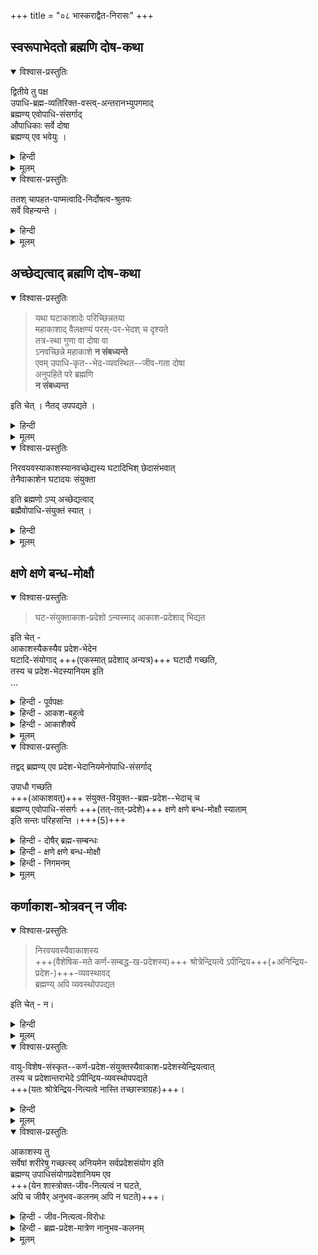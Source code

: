 +++
title = "०८ भास्कराद्वैत-निरासः"
+++

## स्वरूपाभेदतो ब्रह्मणि दोष-कथा
<details open><summary>विश्वास-प्रस्तुतिः</summary>

द्वितीये तु पक्ष  
उपाधि-ब्रह्म-व्यतिरिक्त-वस्त्व्-अन्तरानभ्युपगमाद्  
ब्रह्मण्य् एवोपाधि-संसर्गाद्  
औपाधिकाः सर्वे दोषा  
ब्रह्मण्य् एव भवेयुः ।  
</details>

<details><summary>हिन्दी</summary>

आगे श्रीरामानुज स्वामी जी ने  
श्री भास्कराचार्य के द्वैताद्वै तसिद्धान्त का निराकरण किया है ।  
निराकरण करते हुये उन्होंने कहा कि  
श्रीभास्कराचार्य के मत में  
उपाधि और ब्रह्म को छोड़कर  
तीसरी वस्तु नहीं मानी जाती है ।  

जिस प्रकार महाकाश, घट और मठ इत्यादि उपाधियों से सम्बन्ध पाकर  
घटाकाश एवं मठाकाश बन जाता है  
उसी प्रकार ब्रह्म  
अन्तःकरण इत्यादि जड उपाधियों से सम्बन्ध पाकर  
विविध जीव बन जाता है ।  

प्रपञ्च और संसार इत्यादि सत्य हैं ।  
यह भास्कराचार्य का मत है ।  
इस मत को मिथ्या मानने पर  
होने वाले दोष नहीं लगते जिस प्रकार श्रीशंकराचार्य के मत में लगते हैं ।  
इस दृष्टि से यह मत श्रीशंकराचार्य के मत से समीचीन प्रतीत होता है ।+++(5)+++  
किन्तु इस मत में भी  
जीव और ब्रह्म में स्वरूपैक्य माना जाता है ।  
इसलिये जीव ब्रह्मैक्य मानने पर  
प्राप्त होने वाले दोष  
इस मत में भी लग जाते हैं ।+++(5)+++  

इनके मत के अनुसार  
उपाधिसम्बन्ध पाकर  
ब्रह्म ही जीव बन जाता है ।  
उपाधिसम्बन्ध के कारण जीव में होने वाले दुःख इत्यादि दोषों के विषय में  
मानना पड़ेगा कि  
ये दोष ब्रह्म में होते रहते हैं ।  
</details>


<details><summary>मूलम्</summary>

द्वितीये तु पक्ष उपाधिब्रह्मव्यतिरिक्तवस्त्वन्तरानभ्युपगमाद् ब्रह्मण्य् एवोपाधिसंसर्गाद् औपाधिकाः सर्वे दोषा ब्रह्मण्य् एव भवेयुः ।  
</details>


<details open><summary>विश्वास-प्रस्तुतिः</summary>

ततश् चापहत-पाप्मत्वादि-निर्दोषत्व-श्रुतयः  
सर्वे विहन्यन्ते ।
</details>

<details><summary>हिन्दी</summary>

ऐसी स्थिति में ब्रह्म  
अपहतपाप्मत्व और निर्दोषत्व इत्यादि विशेषताओं को बतलाने वाली  
सभी श्रुतियाँ वाधित हो जायेंगी । 
यह इस मत में महान् दोष है ।  

</details>


<details><summary>मूलम्</summary>

ततश् चापहतपाप्मत्वादिनिर्दोषत्वश्रुतयः सर्वे विहन्यन्ते ।
</details>

## अच्छेद्यत्वाद् ब्रह्मणि दोष-कथा
<details open><summary>विश्वास-प्रस्तुतिः</summary>

> यथा घटाकाशादेः परिच्छिन्नतया  
महाकाशाद् वैलक्षण्यं परस्-पर-भेदश् च दृश्यते  
तत्र-स्था गुणा वा दोषा वा  
ऽनवच्छिन्ने महाकाशे **न संबध्यन्ते**  
एवम् उपाधि-कृत--भेद-व्यवस्थित--जीव-गता दोषा  
अनुपहिते परे ब्रह्मणि  
**न संबध्यन्त** 

इति चेत् । नैतद् उपपद्यते । 
</details>

<details><summary>हिन्दी</summary>

उपर्युक्त दोष का निराकरण करते हुये द्वैताद्वैतवादियों ने कहा कि  
लोक में देखा जाता है कि घटाकाश और मठाकाश इत्यादि परिच्छिन्न रहते हैं ।  
महाकाश-जो इन उपाधियों से श्रसम्बद्ध है -  
अपरिच्छिन्न रहता है।  
इस प्रकार घटाकाश आदि और महाकाश में भेद रहता है।  
किंच, घटाकाश मठाकाश से भिन्न होता है,  
तथा मठाकाश घटाकाश से भिन्न होता है ।  
इस प्रकार इनमें भी भेद रहता है ।+++(5)+++  
इन घटाकाश आदि में होने वाले गुण दोष इनमें ही रह जाते हैं,  
उपाधिसम्बन्धरहित महाकाश में नहीं लगते हैं ।  
इसी प्रकार ही प्रकृत में भी समझना चाहिये ।  
अन्तःकरण इत्यादि उपाधि भिन्न २ हैं,  
उपाधिसम्बद्ध ब्रह्मप्रदेश ही जीव हैं,  
वे उपाधिभेद के कारण भिन्न २ हो जाते हैं ।  
उनमें होने वाले गुण दोष उनमें ही रह जाते हैं,  
उपाधिसम्बन्धरहित परब्रह्म में नहीं लगते हैं  
क्योंकि उपाधिसम्बद्ध ब्रह्मप्रदेश  
जो जीव कहलाता है  
उपाधिसम्बन्ध के कारण उपाधिरहित परब्रह्म से भिन्न बन जाता है।  

जीव कहे जाने वाले उपाधिसम्बद्ध ब्रह्मप्रदेश  
पाप और दुःख इत्यादि दोषों का भाजन हैं ।  
उपाधिरहित परब्रह्म निर्दोष रहता है, उसके विषय में निर्दोषत्व श्रुति प्रवृत्त है ।  
अपहतपाप्मत्व और निर्दोषत्व आदि को बतलाने वाली श्रुतियों का  
बाध नहीं होता है ।  
इस प्रकार द्वैताद्वैतवादी उपर्युक्त दोष का समाधान करते हैं । 

</details>


<details><summary>मूलम्</summary>

यथा घटाकाशादेः परिच्छिन्नतया महाकाशाद् वैलक्षण्यं परस्परभेदश् च दृश्यते तत्रस्था गुणा वा दोषा वानवच्छिन्ने महाकाशे न संबध्यन्ते एवम् उपाधिकृतभेदव्यवस्थितजीवगता दोषा अनुपहिते परे ब्रह्मणि न संबध्यन्त इति चेत् । नैतद् उपपद्यते । 
</details>

<details open><summary>विश्वास-प्रस्तुतिः</summary>

निरवयवस्याकाशस्यानवच्छेद्यस्य घटादिभिश् छेदासंभवात्  
तेनैवाकाशेन घटादयः संयुक्ता  

इति ब्रह्मणो ऽप्य् अच्छेद्यत्वाद्  
ब्रह्मैवोपाधि-संयुक्तं स्यात् । 
</details>

<details><summary>हिन्दी</summary>

इस पर श्रीरामानुज स्वामी जी कहते हैं कि द्वैताद्वै तवादियों द्वारा वर्णित समाधान सावयव पदार्थ में संगत होता है, निरवयव पदार्थ में नहीं ।+++(5)+++  
ब्रह्म निरवयव पदार्थ माना गया है ।  
शरीर सावयव पदार्थ है ।  
सभी अंग इसके अवयव हैं ।  
वे अवयव काटे जा सकते हैं ।  
अंगुलि में सर्पदंश होने पर वह अंगुलि काटकर फेंक दी जाती हैं,  
दोष अंगुलि में रह जाता है।  
अवशिष्ट शरीर उस दोष से बच जाता है ।  

यदि इस प्रकार उपाधियुक्त प्रदेश ब्रह्म से कटकर अलग हो जाय तो यह व्यवस्था बन सकती है कि दोष उन प्रदेश में रह जाते हैं,  
उपाधिरहित परब्रह्म निर्दोष रहता है ।  
परन्तु उपाधियुक्त ब्रह्मप्रदेश कटकर ब्रह्म से अलग नहीं हो सकते क्योंकि ब्रह्म निरवयव पदार्थ है।  

जिस प्रकार आकाश निरवयव पदार्थ है ।  
घट और मठ इत्यादि उपाधियों से आकाश कट २ कर टुकड़ा नहीं होता,  
किन्तु वे उपाधि अच्छे आकाश से संयुक्त होते हैं ।  
कटने योग्य अवयव न होने से  
आकाश सदा निरवयव होकर रहता है ।  

उपाधिसम्बन्ध से होने वाले गुण दोष  
आकाश में माने जाते हैं ।  
उसी प्रकार ही प्रकृत में भी समझना चाहिये ।  
ब्रह्म निरवयव पदार्थ है,  
उसमें कटने योग्य कोई अवयव नहीं होता  
वह उपाधियों से कट २ कर टुकड़ा २ नहीं होता  
किन्तु उपाधि उस अच्छे निरवयव [[११७]]  ब्रह्म से सम्बद्ध रहते हैं । 

उपाधिसम्बन्ध से होने वाले गुण दोष  
ब्रह्म में होते रहते हैं ।  
इसलिये द्वैताद्वैतवादियों के मतानुसार विवेचना करने पर  
ब्रह्म निर्दोष नहीं रह सकता ।  

</details>


<details><summary>मूलम्</summary>

निरवयवस्याकाशस्यानवच्छेद्यस्य घटादिभिश् छेदासंभवात् तेनैवाकाशेन घटादयः संयुक्ता इति ब्रह्मणो ऽप्य् अच्छेद्यत्वाद् ब्रह्मैवोपाधिसंयुक्तं स्यात् । 
</details>

## क्षणे क्षणे बन्ध-मोक्षौ
<details open><summary>विश्वास-प्रस्तुतिः</summary>

> घट-संयुक्ताकाश-प्रदेशो ऽन्यस्माद् आकाश-प्रदेशाद् भिद्यत 

इति चेत् -     
आकाशस्यैकस्यैव प्रदेश-भेदेन  
घटादि-संयोगाद् +++(एकस्मात् प्रदेशाद् अन्यत्र)+++ घटादौ गच्छति,  
तस्य च प्रदेश-भेदस्यानियम इति  
…
</details>

<details><summary>हिन्दी - पूर्वपक्षः</summary>

यहाँ पर द्वैताद्वैतवादी यह शंका करते हैं कि  

> जिस प्रकार घटसंयुक्त आकाशप्रदेश मठसंयुक्त आकाशप्रदेश से भिन्न होते हैं,  
अतएव उन २ आकाशप्रदेशों में होने वाले गुण दोष वहीं २ व्यवस्थित रहते हैं,  
एक प्रदेश के गुणदोष  
दूसरे प्रदेश में नहीं माने जाते हैं  
उसी प्रकार एक उपाधि से सम्बद्ध ब्रह्मप्रदेश  
दूसरे उपाधि से सम्बद्ध ब्रह्मप्रदेश से भिन्न होता है ।  
अतएव उन २ ब्रह्मप्रदेशों में होने वाले गुगा दोष  
वहीं २ व्यवस्थित रहते हैं,  
एक प्रदेश के गुण दोष दूसरे प्रदेशों में नहीं पहुँचेंगे ।  
इस प्रकार व्यवस्था बन सकती है ।  

यह द्वैताद्वैतवादियों का कथन है ।  
</details>

<details><summary>हिन्दी - आकश-बहुत्वे</summary>

इस पर श्रीरामानुज स्वामी जी कहते हैं कि  
इस प्रकार की व्यवस्था  
दोनों परिस्थितियों में ही घट सकती है ।  
यदि आकाश व्यक्ति अनेक हों,  
अथवा घट आदि उपाधि न चलने वाले हों,  
एक स्थान में ही रहने वाले हों,  
तभी यह व्यवस्था घट सकती है ।  

आकाश एक ही पदार्थ है,  
घट आदि उपाधि भी  
एक स्थान से दूसरे स्थान में जाने वाले हैं  
इसलिये यह व्यवस्था पहले आकाश में ही न घटती है ।  
भाव यह है कि  
यदि आकाश व्यक्ति अनेक होते  
घट आदि उपाधि चलते भी रहें  
तब भी यह कह सकते हैं कि  
चलने वाले घट आदि उपाधि  
अपने २ आकाश से ही सम्बद्ध रहते,  
दूसरे आकाशों से सम्बद्ध नहीं रहते,  
इसलिये उन २ उपाधियों के कारण होने वाले गुण दोष  
उन २ आकाश में ही होते रहते हैं,  
दूसरे आकाशों में नहीं हुआ करते।  

इस प्रकार गुणदोषव्यवस्था घट जाती है । 

यदि आकाश व्यक्ति एक ही जैसा है,  
घट आदि उपाधि न चलने वाले होते  
तो भी यह कहा जा सकता है कि  
घट आदि उपाधि न चलने के कारण  
उन २ आकाशप्रदेशों से ही सम्बद्ध रहकर  
उन २ आकाशप्रदेशों में ही गुण दोषों को उत्पन्न करते हैं,  
दूसरे आकाशप्रदेशों में नहीं ।  
इस प्रकार गुणदोषव्यवस्था घट सकती हैं।  

</details>


<details><summary>हिन्दी - आकाशैक्ये</summary>

वास्तविक स्थिति में तो  
आकाश व्यक्ति एक है,  
घट आदि उपाधि चलते रहते हैं ।  
घट आदि उपाधि  
एक क्षण में एक आकाशप्रदेश से सम्बद्ध होते हैं,  
दूसरे क्षण में चलकर  
दूसरे आकाशप्रदेश में-  
जहाँ पहले दूसरा उपाधिसम्बन्ध था-  
सम्बद्ध होते हैं ।  

ये उपाधि प्रथम क्षण में एक आकाशप्रदेश में गुण दोषों को उत्पन्न करते हैं,  
दूसरे क्षण में ये उपाधि अन्यत्र जाकर अन्य आकाशप्रदेश में-  
जहाँ पहले अन्य उपाधि ने गुण दोषों को उत्पन्न किया था-  
गुण दोषों को उत्पन्न करते हैं,  
अन्य उपाधि इस आकाशप्रदेश में आकर गुण दोषों को उत्पन्न करते हैं  
इसलिये गुणदोषव्यवस्था नहीं घटती ।  
यह हुई दृष्टान्त की बात । 

</details>


<details><summary>मूलम्</summary>

घटसंयुक्ताकाशप्रदेशो ऽन्यस्माद् आकाशप्रदेशाद् भिद्यत इति चेत् -   आकाशस्यैकस्यैव प्रदेशभेदेन घटादिसंयोगाद् घटादौ गच्छति  
तस्य च प्रदेशभेदस्यानियम इति।
</details>


<details open><summary>विश्वास-प्रस्तुतिः</summary>

तद्वद् ब्रह्मण्य् एव प्रदेश-भेदानियमेनोपाधि-संसर्गाद्  

उपाधौ गच्छति  
+++(आकाशवत्)+++ संयुक्त-वियुक्त--ब्रह्म-प्रदेश--भेदाच् च  
ब्रह्मण्य् एवोपाधि-संसर्गः +++(तत्-तत्-प्रदेशे)+++ क्षणे क्षणे बन्ध-मोक्षौ स्याताम्  
इति सन्तः परिहसन्ति ।+++(5)+++
</details>

<details><summary>हिन्दी - दोषैर् ब्रह्म-सम्बन्धः</summary>

दार्ष्टान्तिक में भी  
इस बात को समझना चाहिये ।  
द्वैताद्वैतवादियों के द्वारा वर्णित व्यवस्था  
निम्नलिखित दोनों परिस्थितियों में ही घट सकती है ।  

यदि ब्रह्म अनेक हों,  
अथवा अन्तःकरण आदि उपाधि  
न चलने वाले हों,  
तभी यह व्यवस्था घट सकती है ।  

ब्रह्म एक ही वस्तु है अनेक नहीं,  
अन्तःकरण आदि उपाधि भी  
एक स्थान से दूसरे स्थान में जाने वाले हैं।  
मान लिया जाय कि एक मनुष्य  
अयोध्या से श्रीरंग जाता है,  
वहाँ उस मनुष्य का अन्तःकरण और देह अयोध्या से श्रीरंग चले जाते हैं।  
वैसे ही एक मनुष्य [[११८]] श्रीरंग से जब अयोध्या चला आता है,  
तब उसका अन्तःकरण और देह श्रीरंग से अयोध्या चले जाते हैं ।  
इस प्रकार अन्तःकरण आदि उपाधि  
सदा चलने वाले हुआ करते हैं  
इसलिये उपर्युक्त व्यवस्था  
ब्रह्म में नहीं घटती है ।  

यदि ब्रह्म व्यक्ति अनेक होते,  अन्तःकरण आदि उपाधि भले ही चलने वाले हों,  
तो भी यह कह सकते हैं कि  
चलने वाले अन्तःकरण आदि उपाधि  
अपने २ ब्रह्म में ही लगे रहते हैं  
क्योंकि अपना २ ब्रह्म विभु होने से सर्वत्र रहता है,  
उससे ही सम्बद्ध रहते हैं,  
दूसरे ब्रह्मों से नहीं इसलिये उन २ उपाधियों के कारण होने वाले गुणदोष  
उस २ ब्रह्म में ही होते हैं,  
दूसरे ब्रह्मों में नहीं ।  
इस प्रकार गुणदोषव्यवस्था घट जाती है । 

यदि अन्तःकरण आदि उपाधि न चलने वाले होते,  
एकत्र ही स्थिर रहने वाले होते, 
तो भले ही ब्रह्म एक ही हो,  
तो भी यह कहा जा सकता है कि  
अन्तःकरण आदि उपाधि न चलने के कारण  
उस २ ब्रह्मप्रदेश में ही सम्बद्ध रहकर  
उस २ ब्रह्मप्रदेश में ही गुण दोषों को चढ़ा देते हैं,  
दूसरे ब्रह्मप्रदेश में नहीं ।  
इस प्रकार गुणदोषव्यवस्था घट जाती है । 

वास्तविक स्थिति में तो  
ब्रह्म एक ही वस्तु है,  
वह विभु भी है ।  
अन्तःकरण आदि उपाधि चलते रहते हैं ।  
ब्रह्म एक वस्तु होने के कारण सभी अन्तःकरण आदि उपाधि  
ब्रह्म से ही सम्बद्ध रहते हैं ।  
यह मानना पड़ता है ।  
</details>

<details><summary>हिन्दी - क्षणे क्षणे बन्ध-मोक्षौ</summary>

यह बात नहीं हो सकती है कि  
ब्रह्म उपाधिसम्बन्ध से रहित है ।  
चलने वाले अन्तःकरण आदि उपाधि  
एक स्थान से दूसरे स्थान में जब चले जाते हैं  
तब मानना पड़ता है कि  
पूर्व स्थान के ब्रह्मप्रदेश को छोड़कर  
दूसरे स्थान के ब्रह्मप्रदेश से सम्बद्ध होते हैं ।  
अन्तःकरण आदि उपाधियों से सम्बन्ध ही बन्ध है,  
इनसे छुटकारा पाना ही मोक्ष है ।  
जहाँ उपाधि एक स्थान से दूसरे स्थान में चले जाते हैं  
वहाँ पूर्व स्थान में स्थित ब्रह्मप्रदेश को मोक्ष  
तथा दूसरे स्थान में स्थित ब्रह्मप्रदेश को बन्ध हो जाता है ।  
इस प्रकार अन्तःकरण आदि उपाधि चलते समय  
प्रतिक्षण ब्रह्मप्रदेशों को बन्ध और मोक्ष होते ही रहते हैं ।  
एक ब्रह्मप्रदेश को  
बिना ज्ञान के ही मोक्ष  
तथा दूसरे ब्रह्मप्रदेश को बिना कर्म के ही बन्ध मानना पड़ेगा।  
यह बहुत अनुचित है ।  
अतएव इस द्वैताद्वैतवाद को सुनकर  
सन्तों को हँसी आती है ।  

</details>

<details><summary>हिन्दी - निगमनम्</summary>

ब्रह्म निरवयव होने से अच्छेद्य है,  
ब्रह्म एक है, अनेक नहीं,  
उपाधि चलने वाली वस्तु है,  
एक स्थान में स्थिर रहने वाली वस्तु नहीं,  
इसलिये व्यवस्था दुर्घट हो जातो है ।  
इस प्रकार श्रीरामानुज स्वामी जी ने  
उत्तर देकर  
द्वैताद्वैतवाद का खण्डन किया है ।  

</details>


<details><summary>मूलम्</summary>

तद्वद् ब्रह्मण्य् एव प्रदेशभेदानियमेनोपाधिसंसर्गाद् उपाधौ गच्छति संयुक्तवियुक्तब्रह्मप्रदेशभेदाच् च ब्रह्मण्य् एवोपाधिसंसर्गः क्षणे क्षणे बन्धमोक्षौ स्याताम् इति सन्तः परिहसन्ति ।
</details>


## कर्णाकाश-श्रोत्रवन् न जीवः

<details open><summary>विश्वास-प्रस्तुतिः</summary>

> निरवयवस्यैवाकाशस्य  
+++(वैशेषिक-मते कर्ण-सम्बद्ध-ख-प्रदेशस्य)+++ श्रोत्रेन्द्रियत्वे ऽपीन्द्रिय+++(+अनिन्द्रिय-प्रदेश-)+++-व्यवस्थावद्  
ब्रह्मण्य् अपि व्यवस्थोपपद्यत 

इति चेत् - न।
</details>

<details><summary>हिन्दी</summary>

[[११६]]  

आगे द्वैताद्वैतवादी ने  
उपर्युक्त व्यवस्था को सिद्ध करते हुये कहा कि  
वैशेषिकों ने निरवयव आकाश को ही श्रोत्रेन्द्रिय माना है ।  
उन लोगो ने प्रत्येक मनुष्य का शरीर  
चलते रहने पर भी  
उन शरीरों का विभिन्न आकाश-प्रदेशों में सम्बन्ध होते रहने पर भी  
प्रत्येक जीव के श्रोत्रेन्द्रिय को व्यवस्थित माना है ।  
तथा उन लोगों ने यह भी माना है कि  
कर्ण सम्बद्ध आकाशप्रदेश श्रोत्रेन्द्रिय है  
कर्णसम्बन्ध-रहित आकाश अनिन्द्रिय है ।+++(5)+++  
इस प्रकार आकाश एक होने पर भी  
इन्द्रियत्व और अनिन्द्रियत्व की व्यवस्था होती है ।  

उसी प्रकार ही प्रकृत में भी मानना चाहिये ।  
ब्रह्म निरवयव एवं एक है ।  
उसका विविधप्रदेशों में  
विविध उपाधियों से सम्बन्ध होता है ।  
उपाधिसम्बद्ध ब्रह्मप्रदेश जीव है,  
उपाधिसम्बन्धरहित ब्रह्मप्रदेश ब्रह्म है ।  
इस प्रकार जीव और ब्रह्म में  
व्यवस्था घट जाती है ।  

जिस प्रकार वैशेषिकों के मत में  
प्रत्येक मनुष्य का शरीर चलते रहने पर भी  
उन शरीरों का  
विभिन्न आकाशप्रदेशों से सम्बन्ध होते रहने पर भी  
प्रत्येक जीव का श्रोत्रेन्द्रिय व्यवस्थित माना जाता है  
उसी प्रकार अन्तःकरणादि उपाधि चलकर  
विभिन्न ब्रह्मप्रदेशों से सम्बन्ध पाते रहने पर भी  
जीव व्यवस्थित रहते हैं ।  
इस प्रकार जीवों में  
परस्पर व्यवस्था घट जाती है ।  
यह द्वैताद्वैतवादी का कथन है ।  

</details>


<details><summary>मूलम्</summary>

निरवयवस्यैवाकाशस्य श्रोत्रेन्द्रियत्वे ऽपीन्द्रियव्यवस्थावद् ब्रह्मण्य् अपि व्यवस्थोपपद्यत इति चेत् - न 
</details>


<details open><summary>विश्वास-प्रस्तुतिः</summary>

वायु-विशेष-संस्कृत--कर्ण-प्रदेश-संयुक्तस्यैवाकाश-प्रदेशस्येन्द्रियत्वात्  
तस्य च प्रदेशान्तराभेदे ऽपीन्द्रिय-व्यवस्थोपपद्यते  
+++(यतः श्रोत्रेन्द्रिय-नित्यत्वे नास्ति तच्छास्त्राग्रहः)+++। 
</details>

<details><summary>हिन्दी</summary>

इसका निराकरण करते हुये श्रीरामानुज स्वामी जी ने कहा कि  
हम आकाश को श्रोत्रेन्द्रिय नहीं मानते ।  
यह अर्थ आगे विस्तारपूर्वक कहा जायेगा ।  
वैशेषिक दार्शनिक आकाश को  
श्रोत्रेन्द्रिय मानते हैं ।  
उनके मत के अनुसार विचार करने पर  
यह सिद्ध होता है कि  
निरवयव आकाश को  
श्रोत्रेन्द्रिय मानकर इन्द्रियानिन्द्रिय व्यवस्था  
एवं श्रोत्रेन्द्रियों में परस्पर व्यवस्था घटाई जा सकती है,  
किन्तु प्रकृत जीवब्रह्मव्यवस्था तथा जीवों में  
परस्पर व्यवस्था उनके मत के अनुसार भी  
घटाई नहीं जा सकती ।  

जिससे शब्द का साक्षात्कार हो  
वह श्रोत्रेन्द्रिय कहा जाता है ।  
विशेषणविशिष्ट आकाश  
शब्दसाक्षात्कार का कारण बनता है  
अतएव श्रोत्रेन्द्रिय कहलाता है ।  
अब प्रश्न उठता है कि  
वह विशेषण कौन है ?  
उत्तर यह है कि मनुष्य जब शब्द का उच्चारण करता है,  
तब उस उच्चारणप्रयत्न से एक वायुविशेष उत्पन्न होकर  
मुख से बाहर फैलता है ।  
उस वायु का संयोग दूसरे मनुष्य के कर्ण से हो जाता है ।  
वायुविशेष के संयोग से  
उसका कर्ण संस्कृत होता है ।+++(5)+++  
इस प्रकार वायुविशेष के संयोग से संस्कृत होने वाले कर्णप्रदेश से संयुक्त आकाशप्रदेश  
श्रोत्रेन्द्रिय बनता है  
क्योंकि उससे ही शब्द का साक्षात्कार होता है ।  
इस प्रकार के कर्णदेश से  
जब कोई भी आकाशप्रदेश संयुक्त रहता है,  
तब वह शब्दसाक्षात्कार का कारण होने से श्रोत्रेन्द्रिय कहलाता है  
क्योंकि शरीर चलते समय वायुविशेषसंस्कृत कर्ण भी चलता रहता है,  
उसका विभिन्न आकाशप्रदेशों से सम्बन्ध होता है।  
वे विविध आकाशप्रदेश भी कर्ण से संयुक्त रहते समय श्रोत्रेन्द्रिय बन जाते हैं ।  
जो आकाशप्रदेश उपर्युक्त विशेषणविशिष्ट कर्ण से संयुक्त होकर  
शब्दसाक्षात्कार का कारण होता है वह  
[[१२०]]  
श्रोत्रेन्द्रिय कहलाता है,  
जो आकाशप्रदेश उपर्युक्तविशेषणविशिष्ट कर्ण से संयुक्त न होने के कारण शब्दसाक्षात्कार का कारण नहीं बनता वह आकाशप्रदेश अनिन्द्रिय अर्थात् इन्द्रियभिन्न कहलाता है ।  
इस प्रकार आकाशप्रदेशों में इन्द्रियत्व और अनिन्द्रियत्व की व्यवस्था घट जाती है ।  

श्रोत्रेन्द्रियों में परस्पर व्यवस्था भी  
इस प्रकार घट जाती है कि  
जिस पुरुष के वायुविशेष संस्कृत कर्ण से  
जब जो आकाशप्रदेश संयुक्त रहता है,  
वह उस समय उस पुरुष को  
शब्दसाक्षात्कार कराकर  
उस पुरुष का श्रोत्रेन्द्रिय बन जाता है,  
दूसरे पुरुष के वैसे कर्ण से संयुक्त आकाशप्रदेश  
दूसरे पुरुष को शब्दसाक्षात्कार करा सकता है,  
प्रथम पुरुष को नहीं ।  
इसलिये प्रथम पुरुष का श्रोत्रेन्द्रिय नहीं बनता,  
किन्तु दूसरे पुरुष का ही श्रोत्रेन्द्रिय बनता है ।  
इस प्रकार प्रतिपुरुष श्रोत्रेन्द्रिय व्यवस्थित हो जाते हैं ।  
यही श्रोत्रेन्द्रियों में परस्पर व्यवस्था है ।  
यह इस प्रकार घट जाती है ।  

</details>


<details><summary>मूलम्</summary>

वायुविशेषसंस्कृतकर्णप्रदेशसंयुक्तस्यैवाकाशप्रदेशस्येन्द्रियत्वात् तस्य च प्रदेशान्तराभेदे ऽपीन्द्रियव्यवस्थोपपद्यते । 
</details>


<details open><summary>विश्वास-प्रस्तुतिः</summary>

आकाशस्य तु  
सर्वेषां शरीरेषु गच्छत्स्व् अनियमेन सर्वप्रदेशसंयोग इति  
ब्रह्मण्य् उपाधिसंयोगप्रदेशानियम एव  
+++(येन शास्त्रोक्त-जीव-नित्यत्वं न घटते,  
अपि च जीवैर् अनुभव-कलनम् अपि न घटते)+++।
</details>

<details><summary>हिन्दी - जीव-नित्यत्व-विरोधः</summary>

यह तो मानना ही पड़ेगा कि  
कर्ण का आकाश के प्रदेशविशेष से सम्बन्ध नियत नहीं रहता ।  
शरीर चलते रहते समय कर्ण का विभिन्न आकाशप्रदेशों से सम्बन्ध होता रहता है  
इस प्रकार प्रदेशविशेष से कर्ण का सम्बन्ध नियत न होने पर भी  
जब जो आकाशप्रदेश कर्णसंयुक्त होकर शब्दसाक्षात्कार कराता है,  
वह उस समय श्रोत्रेन्द्रिय बन जाता है ।  


प्रकृत में वैसी व्यवस्था नहीं घटती ।  
अन्तःकरण इत्यादि उपाधि  
ब्रह्म के प्रदेशविशेष से सदा सम्बद्ध नहीं रहते  
किन्तु चलते समय  
विभिन्न ब्रह्मप्रदेशों से सम्बद्ध होते जाते हैं ।  
जो ब्रह्मप्रदेश इस समय उपाधिसंयुक्त नहीं है  
वह भी किसी समय  
इस उपाधि से सम्बद्ध रहा,  
या सम्बद्ध होने वाला है ।  
ऐसा कोई ब्रह्मप्रदेश सिद्ध होता ही नहीं  
जो तीनों कालों में भी उपाधि से सम्बद्ध रहे ।  
इसलिये जीवब्रह्मव्यवस्था नहीं घटती । 

द्वैताद्वैतवादियों ने यह कहा था कि 

> उपाधि से सम्बद्ध ब्रह्मप्रदेश जीव है,  
उपाधिरहित ब्रह्मप्रदेश ब्रह्म है ।+++(5)+++  
इस प्रकार जीवब्रह्मव्यवस्था घट जाती है।  

उनका यह कथन समीचीन नहीं, क्योंकि ऐसा ब्रह्मप्रदेश होता ही नहीं  
जो तीनों कालों में उपाधिसम्बन्धरहित हो ।  
यदि द्वैताद्वैतवादियों का यह अभिप्राय है कि  
जब जो ब्रह्मप्रदेश उपाधि से युक्त होगा,  
तब वह जीव होगा,  
जब वह ब्रह्मप्रदेश उपाधि से रहित होगा,  
तब वह ब्रह्म बन जायेगा ।  
तब तो जीव की उत्पत्ति और विनाश मानना होगा  
क्योंकि उपाधिसंयोग होने पर उस ब्रह्मप्रदेश में जीवत्व आता है  
उपाधि हटने पर उस ब्रह्मप्रदेश में जीवत्व नष्ट हो जाता है।  
जीव की उत्पत्ति और विनाश  
शास्त्रविरुद्ध है  
क्योंकि शास्त्र जीव को अजन्मा  
एवं नित्य बतलाता है ।  
</details>


<details><summary>हिन्दी - ब्रह्म-प्रदेश-मात्रेण नानुभव-कलनम्</summary>

इस विवेचन से सिद्ध होता है कि  
द्वैताद्वैतवादियों के मत में  
जीवब्रह्मव्यवस्था नहीं घटती है ।   
जीवों में परस्पर व्यवस्था भी नहीं घटती है ।  
प्रत्येक जीव  
अपने २ सुख दुःख इत्यादि को समझते हैं,  
दूसरों के सुख दुःख इत्यादि को नहीं समझते ।  
यही जीवों में परस्पर व्यवस्था है ।  
यह व्यवस्था भी द्वैताद्वैतवादियों के मत में नहीं घटती है  
क्योंकि सभी ब्रह्मप्रदेशों से  
सभी उपाधियों का सम्बन्ध होता रहता है,  
सभी जीव ब्रह्म का प्रदेश ही हैं  
ब्रह्म ही जानने की क्षमता रखता है,  
उपाधि नहीं,  
क्योंकि वह जड है ।  

जीव बनने वाले ब्रह्मप्रदेशों को  
अपने में लगे हुये  
सब तरह की उपाधियों के संसर्ग से होने वाले  
सुख दुःखों के विषय में  
जानकारी रखना चाहिये ।  
ऐसा तो होता नहीं । [[१२१]]  

यदि कहा जाय कि दूसरा ब्रह्मप्रदेश  
अन्य उपाधि से होने वाले सुख दुःखों को समझने में असमर्थ है, तो,  
उपाधि एक प्रदेश में सुख दुःखों को उत्पन्न कराकर  
जब दूसरे ब्रह्मप्रदेश में पहुँचता है,  
तब पहले ब्रह्मप्रदेश में हुये सुख दुःखों का जो दूसरे ब्रह्मप्रदेशों में स्मरण होता है  
उसमें बाधा पड़ेगी,  
क्योंकि वह दूसरा प्रदेश है,  
पहले प्रदेश में हुये सुख दुःखों को समझने में वह असमर्थ ही रहेगा ।  

यदि इस दोष को दूर करने के लिये  
यह माना जाय कि  
एक प्रदेश में हुये सुख दुःखों को दूसरा प्रदेश समझने में क्षमता रखता है,  
तब तो उपाधियों को इधर उधर चलते रहने पर  
विभिन्नब्रह्मप्रदेशरूपी जीवों पर हुये सुख दुःखों को  
अन्यान्य ब्रह्मप्रदेशरूपी जीवों को समझते रहना चाहिये ।  
इसलिये जीवों में परस्पर व्यवस्था भी द्वैताद्वैतवाद में नहीं जमती है ।  

</details>


<details><summary>मूलम्</summary>

आकाशस्य तु सर्वेषां शरीरेषु गच्छत्स्वनियमेन सर्वप्रदेशसंयोग इति ब्रह्मण्य् उपाधिसंयोगप्रदेशानियम एव।  
</details>


